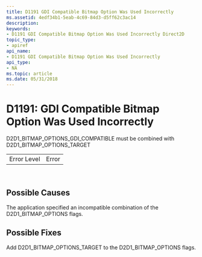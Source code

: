 ```yaml
---
title: D1191 GDI Compatible Bitmap Option Was Used Incorrectly
ms.assetid: 4edf34b1-5eab-4c69-84d3-d5ff62c3ac14
description: 
keywords:
- D1191 GDI Compatible Bitmap Option Was Used Incorrectly Direct2D
topic_type:
- apiref
api_name:
- D1191 GDI Compatible Bitmap Option Was Used Incorrectly
api_type:
- NA
ms.topic: article
ms.date: 05/31/2018
---
```


# D1191: GDI Compatible Bitmap Option Was Used Incorrectly

D2D1\_BITMAP\_OPTIONS\_GDI\_COMPATIBLE must be combined with D2D1\_BITMAP\_OPTIONS\_TARGET



|             |       |
|-------------|-------|
| Error Level | Error |



 

## Possible Causes

The application specified an incompatible combination of the D2D1\_BITMAP\_OPTIONS flags.

## Possible Fixes

Add D2D1\_BITMAP\_OPTIONS\_TARGET to the D2D1\_BITMAP\_OPTIONS flags.

 

 




